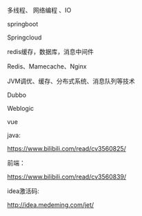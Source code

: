 多线程、 网络编程 、IO

springboot

Springcloud

redis缓存，数据库，消息中间件

Redis、Mamecache、Nginx

JVM调优、缓存、分布式系统、消息队列等技术

Dubbo

Weblogic

vue



java:

<https://www.bilibili.com/read/cv3560825/>

前端：

<https://www.bilibili.com/read/cv3560839/>

idea激活码:

http://idea.medeming.com/jet/